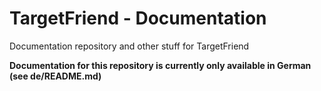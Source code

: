 TargetFriend - Documentation
================

Documentation repository and other stuff for TargetFriend

**Documentation for this repository is currently only available in German (see de/README.md)**
